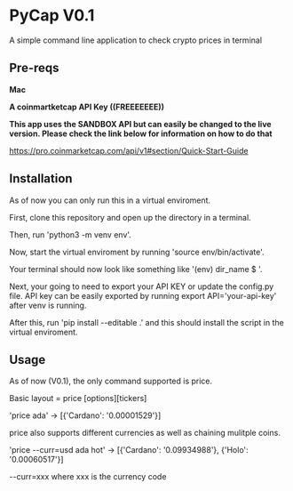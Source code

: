 # PyCap V0.1

A simple command line application to check crypto prices in terminal

## Pre-reqs

**Mac**

**A coinmartketcap API Key ((FREEEEEEE))**

**This app uses the SANDBOX API but can easily be changed to the live version. Please check the link below for information on how to do that**

https://pro.coinmarketcap.com/api/v1#section/Quick-Start-Guide

## Installation

As of now you can only run this in a virtual enviroment.

First, clone this repository and open up the directory in a terminal.

Then, run 'python3 -m venv env'.

Now, start the virtual enviroment by running 'source env/bin/activate'.

Your terminal should now look like something like '(env) dir_name $ '.

Next, your going to need to export your API KEY or update the config.py file.
API key can be easily exported by running export API='your-api-key' after venv is running.

After this, run 'pip install --editable .' and this should install the script in the virtual enviroment.

## Usage

As of now (V0.1), the only command supported is price.

Basic layout = price [options][tickers]

'price ada' -> [{'Cardano': '0.00001529'}]

price also supports different currencies as well as chaining mulitple coins.

'price --curr=usd ada hot' -> [{'Cardano': '0.09934988'}, {'Holo': '0.00060517'}]

--curr=xxx where xxx is the currency code
